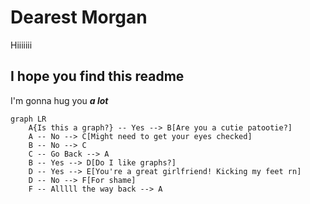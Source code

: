 # Dearest Morgan
Hiiiiiii
## I hope you find this readme
I'm gonna hug you ***a lot***
```mermaid
graph LR 
    A{Is this a graph?} -- Yes --> B[Are you a cutie patootie?]
    A -- No --> C[Might need to get your eyes checked]
    B -- No --> C
    C -- Go Back --> A
    B -- Yes --> D[Do I like graphs?]
    D -- Yes --> E[You're a great girlfriend! Kicking my feet rn]
    D -- No --> F[For shame]
    F -- Alllll the way back --> A
``` 
